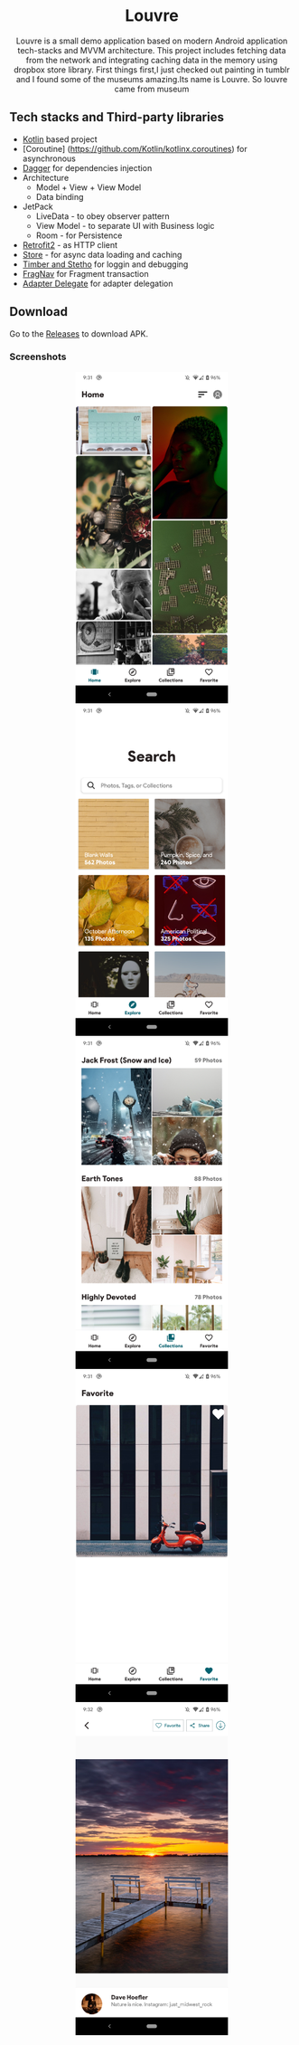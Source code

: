<h1 align="center">Louvre</h1>

<p align="center">  
Louvre is a small demo application based on modern Android application tech-stacks and MVVM architecture.
This project includes fetching data from the network and integrating caching data in the memory using dropbox store library.
First things first,I just checked out painting in tumblr and I found some of the museums amazing.Its name is Louvre.
So louvre came from museum
</p>

## Tech stacks and Third-party libraries
- [Kotlin](https://kotlinlang.org/) based project
- [Coroutine] (https://github.com/Kotlin/kotlinx.coroutines) for asynchronous
- [Dagger](https://github.com/google/dagger) for dependencies injection
- Architecture
    - Model + View + View Model
    - Data binding
- JetPack
    - LiveData - to obey observer pattern
    - View Model - to separate UI with Business logic
    - Room - for Persistence
- [Retrofit2](https://github.com/square/retrofit) - as HTTP client
- [Store](https://github.com/dropbox/Store) - for async data loading and caching
- [Timber and Stetho](https://github.com/JakeWharton/timber) for loggin and debugging
- [FragNav](https://github.com/ncapdevi/FragNav) for Fragment transaction
- [Adapter Delegate](https://github.com/sockeqwe/AdapterDelegates) for adapter delegation

## Download
Go to the [Releases](https://github.com/ThihaKaungSet3/Louvre/blob/master/app/release/Louvre.apk) to download APK.

### Screenshots
<p align="center">
  <img src="screenshots/home.png" width="270" alt="Home">
  <img src="screenshots/explore.png" width="270" alt="Explore">
  <img src="screenshots/collections.png" width="270" alt="Collections">
  <img src="screenshots/favorite.png" width="270"  alt="Favorite">
  <img src="screenshots/detail.png" width="270" alt="Detail">
</p>

    
